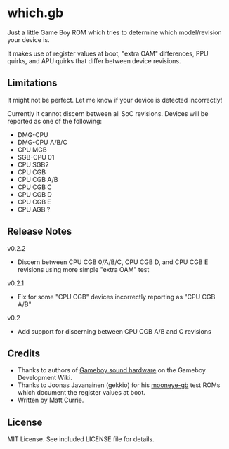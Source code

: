 # which.gb

Just a little Game Boy ROM which tries to determine which model/revision your device is.  

It makes use of register values at boot, "extra OAM" differences, PPU quirks, and APU quirks that differ between device revisions.

## Limitations

It might not be perfect. Let me know if your device is detected incorrectly!

Currently it cannot discern between all SoC revisions. Devices will be reported as one of the following:

- DMG-CPU
- DMG-CPU A/B/C
- CPU MGB
- SGB-CPU 01
- CPU SGB2
- CPU CGB
- CPU CGB A/B
- CPU CGB C
- CPU CGB D
- CPU CGB E
- CPU AGB ?

## Release Notes

v0.2.2

- Discern between CPU CGB 0/A/B/C, CPU CGB D, and CPU CGB E revisions using more simple "extra OAM" test

v0.2.1

- Fix for some "CPU CGB" devices incorrectly reporting as "CPU CGB A/B"

v0.2

- Add support for discerning between CPU CGB A/B and C revisions

## Credits

- Thanks to authors of [Gameboy sound hardware](https://gbdev.gg8.se/wiki/articles/Gameboy_sound_hardware) on the Gameboy Development Wiki.
- Thanks to Joonas Javanainen (gekkio) for his [mooneye-gb](https://github.com/Gekkio/mooneye-gb/) test ROMs which document the register values at boot.
- Written by Matt Currie. 

## License

MIT License. See included LICENSE file for details.
